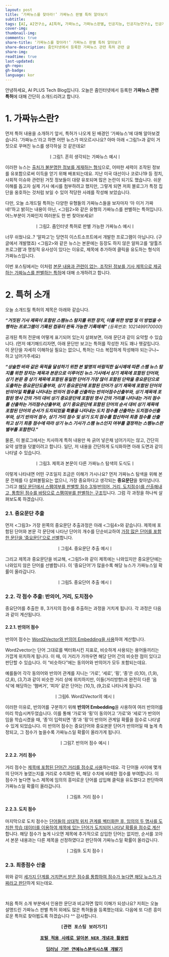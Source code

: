 ```yaml
---
layout: post
title: ‘가짜뉴스를 찾아라!’ 가짜뉴스 판별 특허 알아보기
subtitle:
tags: [AI, AI연구소, AI특허, 가짜뉴스, 가짜뉴스판별, 인공지능, 인공지능연구소, 인공지능특허, 줌인터넷, 특허]
cover-img:
thumbnail-img:
comments: true
share-title: ‘가짜뉴스를 찾아라!’ 가짜뉴스 판별 특허 알아보기
share-description: 줌인터넷에서 등록한 가짜뉴스 관련 특허 관련 글
share-img: 
readtime: true
last-updated:
gh-repo:
gh-badge:
language: kor
---
```


안녕하세요, AI PLUS Tech Blog입니다. 오늘은 줌인터넷에서 등록한 <strong>가짜뉴스 관련 특허</strong>에 대해 간단히 소개드리려고 합니다.

<h1> 1. 가짜뉴스란? </h1>

먼저 특허 내용을 소개하기 앞서, 특허가 나오게 된 배경인 ‘가짜뉴스’에 대해 알아보겠습니다. ‘가짜뉴스’라고 하면 어떤 뉴스가 떠오르시나요? 아마 아래 &lt;그림1>과 같이 거짓으로 꾸며진 뉴스를 생각하실 것 같은데요!

<a class="wp-editor-md-post-content-link" href="https://blog.est.ai/wp-content/uploads/2021/02/1-1.jpg"><center><img src="https://blog.est.ai/wp-content/uploads/2021/02/1-1.jpg" alt="" /></a>
ㅣ그림1. 흔히 생각되는 가짜뉴스 예시ㅣ</center>

이러한 뉴스는 <u>출처가 불분명한 정보를 게재하는 형식</u>으로, 어떠한 세력이 조작된 정보를 유포함으로써 이득을 얻기 위해 배포되는데요. 지난 미국 대선이나 코로나19 등 정치, 사회적 이슈와 관련된 거짓 정보들이 대량 유포되며 많은 논란이 되기도 했습니다. 쉬운 이해를 돕고자 실제 기사 예시를 첨부하려고 했지만, 그렇게 되면 저희 블로그가 특정 집단을 옹호하는 것처럼 보일 수 있어 적당한 사례를 작성해 보았습니다.

다만, 오늘 소개드릴 특허는 다양한 유형들의 가짜뉴스들을 보자마자 ‘아 이거 가짜네!’하고 밝히는 내용이 아닌, &lt;그림2>와 같은 유형의 가짜뉴스를 판별하는 특허입니다. 어느부분이 가짜인지 여러분도 한 번 찾아보세요!

<a class="wp-editor-md-post-content-link" href="https://blog.est.ai/wp-content/uploads/2021/02/2-1.jpg"><center><img src="https://blog.est.ai/wp-content/uploads/2021/02/2-1.jpg" alt="" /></a> 
ㅣ그림2. 줌인터넷 특허로 판별 가능한 가짜뉴스 예시ㅣ</center>

너무 쉬웠나요..? ‘알파고’는 당연히 이스트소프트에서 개발한 프로그램이 아닙니다. (구글에서 개발했죠) &lt;그림2>와 같은 뉴스는 본문에는 등장도 하지 않은 알파고를 ‘알툴즈 프로그램’과 명칭적 유사성이 있다는 이유로, 제목에 추가하여 클릭을 유도하는 형식의 가짜뉴스입니다.

이번 포스팅에서는 이처럼 <u>본문 내용과 관련이 없는, 조작된 정보를 기사 제목으로 제공하는 가짜뉴스를 판별하는 특허</u>에 대해 소개하려고 합니다.

<h1> 2. 특허 소개 </h1>

오늘 소개드릴 특허의 제목은 아래와 같습니다.

<strong><em>“거짓된 기사 제목이 포함된 스팸뉴스 탐지를 위한 장치, 이를 위한 방법 및 이 방법을 수행하는 프로그램이 기록된 컴퓨터 판독 가능한 기록매체”</strong> (등록번호: 1021499170000)</em>

공개된 특허 전문에 어떻게 표기되어 있는지 살펴보면, 아래 문단과 같이 요약할 수 있습니다. (먼저 얘기해드리자면, 아래 문단만 보고는 특허를 작성한 저도 꽤나 헷갈립니다. 이 문단을 자세히 이해하실 필요는 없으니, 특허는 다소 복잡하게 작성해야 되는구나~ 하고 넘어가주세요)

<strong><em>“상술한 바와 같은 목적을 달성하기 위한 본 발명의 바람직한 실시예에 따른 스팸 뉴스 탐지를 위한 장치는 제목과 본문으로 이루어진 뉴스 기사에서 상기 제목에 포함된 단어와, 상기 본문 중 상기 제목에 포함된 동일한 단어가 가장 많이 포함된 단락을 중요문단으로 도출하는 중요문단도출부와, 상기 중요문단에 포함된 단어가 상기 제목에 포함된 단어의 반의어일 확률을 나타내는 반의어 점수를 산출하는 반의어점수산출부와, 상기 제목에 포함된 명사 간의 거리 대비 상기 중요문단에 포함된 명사 간의 거리를 나타내는 거리 점수를 산출하는 거리점수산출부와, 상기 중요문단에 포함된 단어의 순서 대비 상기 제목에 포함된 단어의 순서가 도치되었을 확률을 나타내는 도치 점수를 산출하는 도치점수산출부와, 상기 반의어 점수, 상기 거리 점수 및 상기 도치 점수를 합산하여 최종 점수를 산출하고 상기 최종 점수에 따라 상기 뉴스 기사가 스팸 뉴스인지 여부를 결정하는 스팸뉴스판별부를 포함한다.”</em></strong>

물론, 이 블로그에서는 치사하게 특허 내용만 쓱 긁어 넣은채 넘어가지는 않고, 간단히 요약 설명을 덧붙이려고 합니다. 일단, 저 내용을 간단하게 도식화하면 아래 도면과 같이 나타낼 수 있습니다.

<a class="wp-editor-md-post-content-link" href="https://blog.est.ai/wp-content/uploads/2021/02/3-3.jpg"><center><img src="https://blog.est.ai/wp-content/uploads/2021/02/3-3.jpg" alt="" /></a>
ㅣ그림3. 제목과 본문이 다른 가짜뉴스 탐색의 도식도ㅣ</center>

이렇게 나타내면 어떤 구조일지 조금은 이해가 가시나요? 먼저 가짜뉴스 탐색을 위해 본문 전체를 다 살펴볼필요는 없으니, 가장 중요하다고 생각되는 <strong>중요문단</strong>을 찾아냅니다. 그리고 <u>해당 문단에서 스팸여부를 판별할 점수 3개(반의어, 거리, 도치점수)를 산출해내고, 통합된 점수를 바탕으로 스팸여부를 판별하는 구조</u>입니다. 그럼 각 과정을 하나씩 살펴보도록 하겠습니다.

<h3> 2.1. 중요문단 추출 </h3>

먼저 &lt;그림3> 가장 왼쪽의 중요문단 추출과정은 아래 &lt;그림4>와 같습니다. 제목에 포함된 단어와 본문 각 문단에 나타난 단어의 개수를 단순비교하여 <u>가장 많은 단어를 포함한 문단을 ‘중요문단’으로 선별</u>합니다.

<a class="wp-editor-md-post-content-link" href="https://blog.est.ai/wp-content/uploads/2021/02/4-3.jpg"><center><img src="https://blog.est.ai/wp-content/uploads/2021/02/4-3.jpg" alt="" /></a>
ㅣ그림4. 중요문단 추출 예시ㅣ</center>

그리고 제목과 중요문단을 비교해, &lt;그림5>와 같이 제목에는 나와있지만 중요문단에는 나와있지 않은 단어를 선별합니다. 이 ‘중요단어’가 많을수록 해당 뉴스가 가짜뉴스일 확률이 올라갑니다.

<a class="wp-editor-md-post-content-link" href="https://blog.est.ai/wp-content/uploads/2021/02/5-2.jpg"><center><img src="https://blog.est.ai/wp-content/uploads/2021/02/5-2.jpg" alt="" /></a>
ㅣ그림5. 중요단어 추출 예시ㅣ</center>

<h3> 2.2. 각 점수 추출: 반의어, 거리, 도치점수</h3>

중요단어를 추출한 후, 3가지의 점수를 추출하는 과정을 거치게 됩니다. 각 과정은 다음과 같이 계산됩니다.

<h4> 2.2.1. 반의어 점수 </h4>

반의어 점수는 <u>Word2Vector와 반의어 Embedding을 사용</u>하여 계산합니다.

Word2vector는 단어 그대로를 벡터화시킨 지표로, 비슷하게 사용되는 용어들끼리는 가깝게 위치하게 됩니다. 이 때, 이 거리가 가까우면 해당 단어 간의 비슷한 점이 있다고 판단할 수 있습니다. 이 “비슷하다”에는 동의어와 반의어가 모두 포함되는데요.

예를들어 각각 동의어와 반의어 관계를 지니는 ‘가로’, ‘세로’, ‘횡’, ‘종’은 (0,10), (1,9), (2,8), (3,7)과 같이 비슷한 거리 상에 위치하지만, 이들(거리방향)과 완전히 다른 ‘음식’에 해당하는 ‘햄버거’, ‘피자’ 같은 단어는 (10,1), (9,2)로 나타나게 됩니다.

<a class="wp-editor-md-post-content-link" href="https://blog.est.ai/wp-content/uploads/2021/02/6-2.jpg"><center><img src="https://blog.est.ai/wp-content/uploads/2021/02/6-2.jpg" alt="" /></a>
ㅣ그림6. Word2Vector의 예시ㅣ</center>

이러한 이유로, 반의어를 구분하기 위해 <strong>반의어 Embedding</strong>을 사용하여 여러 반의어를 미리 학습시켜두었습니다. 이를 통해 ‘가로’와 ‘횡’이 동의어고 ‘가로’와 ‘세로’가 반의어임을 학습시켰을 때, ‘종’이 입력되면 ‘종’과 ‘횡’이 반의어 관계일 확률을 점수로 나타낼 수 있게 되었습니다. 이 반의어 점수는 중요단어와 중요본문 단어가 반의어일 때 높게 측정되고, 그 점수가 높을수록 가짜뉴스일 확률이 올라가게 됩니다.

<a class="wp-editor-md-post-content-link" href="https://blog.est.ai/wp-content/uploads/2021/02/7-2.jpg"><center><img src="https://blog.est.ai/wp-content/uploads/2021/02/7-2.jpg" alt="" /></a>
ㅣ그림7. 반의어 점수 예시ㅣ</center>

<h4> 2.2.2. 거리 점수 </h4>

거리 점수는 <u>제목에 포함된 단어간 거리를 점수로 사용</u>하는데요. 각 단어들 사이에 몇개의 단어가 놓였는지를 거리로 수치화한 뒤, 해당 수치에 비례한 점수를 부여합니다. 이 점수가 높다면 뉴스 제목에 임의의 흥미로운 단어를 삽입해 클릭을 유도했다고 판단하여 가짜뉴스일 확률이 올라갑니다.

<a class="wp-editor-md-post-content-link" href="https://blog.est.ai/wp-content/uploads/2021/02/8-1.jpg"><center><img src="https://blog.est.ai/wp-content/uploads/2021/02/8-1.jpg" alt="" /></a>
ㅣ그림8. 거리 점수ㅣ</center>

<h4> 2.2.3. 도치 점수 </h4>

마지막으로 도치 점수는 <u>단어들의 상대적 위치 관계를 벡터화한 후, 임의의 두 명사를 도치한 학습 데이터를 이용하여 제목에 있는 단어가 도치되어 나타날 확률을 점수로 계산</u>합니다. 해당 점수가 높게 나오면 제목에 추가적으로 삽입한 단어는 없지만, 순서를 꼬아서 본문 내용과는 다른 제목을 선정하였다고 판단하여 가짜뉴스일 확률이 올라갑니다.

<a class="wp-editor-md-post-content-link" href="https://blog.est.ai/wp-content/uploads/2021/02/9-1.jpg"><center><img src="https://blog.est.ai/wp-content/uploads/2021/02/9-1.jpg" alt="" /></a>
ㅣ그림9. 도치 점수ㅣ</center>

<h3> 2.3. 최종점수 산출 </h3>

위와 같이 <u>세가지 단계를 거치면서 받은 점수를 통합하여 점수가 높다면 해당 뉴스가 가짜라고 판단</u>하게 되는데요.

<br>

처음 특허 소개 부분에서 인용한 문단과 비교하면 많이 이해가 되셨나요? 저희는 오늘 설명드린 가짜뉴스 판별 특허 외에도 많은 특허들을 등록했는데요. 다음에 또 다른 흥미로운 특허로 찾아뵙도록 하겠습니다 ^^ 감사합니다.

<pre><center><strong>[관련 포스팅 보러가기]</strong></center>
<center><a href="https://blog.est.ai/2020/10/ner/"><strong>포털 적용 사례로 알아본 NER 개념과 활용법</strong></a></center>
<center><a href="https://blog.est.ai/2019/11/%ec%85%80%eb%9f%bd-now-%eb%94%a5%eb%9f%ac%eb%8b%9d-%ea%b8%b0%eb%b0%98%ec%9d%98-%ec%97%b0%ec%98%88-%eb%89%b4%ec%8a%a4-%eb%b6%84%ec%84%9d-%ec%8b%9c%ec%8a%a4%ed%85%9c/"><strong>딥러닝 기반 연예뉴스분석시스템 개발기</strong></a></center></pre>
